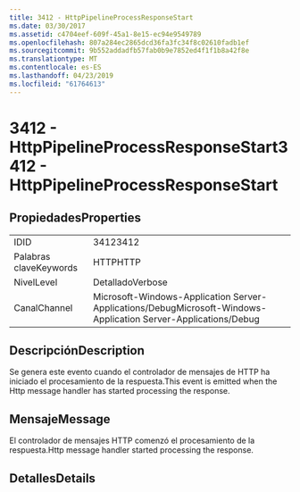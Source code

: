 ```yaml
---
title: 3412 - HttpPipelineProcessResponseStart
ms.date: 03/30/2017
ms.assetid: c4704eef-609f-45a1-8e15-ec94e9549789
ms.openlocfilehash: 807a284ec2865dcd36fa3fc34f8c02610fadb1ef
ms.sourcegitcommit: 9b552addadfb57fab0b9e7852ed4f1f1b8a42f8e
ms.translationtype: MT
ms.contentlocale: es-ES
ms.lasthandoff: 04/23/2019
ms.locfileid: "61764613"
---
```

# <a name="3412---httppipelineprocessresponsestart"></a><span data-ttu-id="74568-102">3412 - HttpPipelineProcessResponseStart</span><span class="sxs-lookup"><span data-stu-id="74568-102">3412 - HttpPipelineProcessResponseStart</span></span>
## <a name="properties"></a><span data-ttu-id="74568-103">Propiedades</span><span class="sxs-lookup"><span data-stu-id="74568-103">Properties</span></span>  
  
|||  
|-|-|  
|<span data-ttu-id="74568-104">ID</span><span class="sxs-lookup"><span data-stu-id="74568-104">ID</span></span>|<span data-ttu-id="74568-105">3412</span><span class="sxs-lookup"><span data-stu-id="74568-105">3412</span></span>|  
|<span data-ttu-id="74568-106">Palabras clave</span><span class="sxs-lookup"><span data-stu-id="74568-106">Keywords</span></span>|<span data-ttu-id="74568-107">HTTP</span><span class="sxs-lookup"><span data-stu-id="74568-107">HTTP</span></span>|  
|<span data-ttu-id="74568-108">Nivel</span><span class="sxs-lookup"><span data-stu-id="74568-108">Level</span></span>|<span data-ttu-id="74568-109">Detallado</span><span class="sxs-lookup"><span data-stu-id="74568-109">Verbose</span></span>|  
|<span data-ttu-id="74568-110">Canal</span><span class="sxs-lookup"><span data-stu-id="74568-110">Channel</span></span>|<span data-ttu-id="74568-111">Microsoft-Windows-Application Server-Applications/Debug</span><span class="sxs-lookup"><span data-stu-id="74568-111">Microsoft-Windows-Application Server-Applications/Debug</span></span>|  
  
## <a name="description"></a><span data-ttu-id="74568-112">Descripción</span><span class="sxs-lookup"><span data-stu-id="74568-112">Description</span></span>  
 <span data-ttu-id="74568-113">Se genera este evento cuando el controlador de mensajes de HTTP ha iniciado el procesamiento de la respuesta.</span><span class="sxs-lookup"><span data-stu-id="74568-113">This event is emitted when the Http message handler has started processing the response.</span></span>  
  
## <a name="message"></a><span data-ttu-id="74568-114">Mensaje</span><span class="sxs-lookup"><span data-stu-id="74568-114">Message</span></span>  
 <span data-ttu-id="74568-115">El controlador de mensajes HTTP comenzó el procesamiento de la respuesta.</span><span class="sxs-lookup"><span data-stu-id="74568-115">Http message handler started processing the response.</span></span>  
  
## <a name="details"></a><span data-ttu-id="74568-116">Detalles</span><span class="sxs-lookup"><span data-stu-id="74568-116">Details</span></span>

